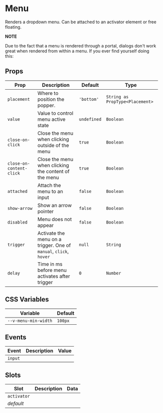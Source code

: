 # Menu

Renders a dropdown menu. Can be attached to an activator element or free floating.

**NOTE**

Due to the fact that a menu is rendered through a portal, dialogs don't work great when rendered from within a menu. If
you ever find yourself doing this:

## Props

| Prop                     | Description                                                       | Default     | Type                            |
| ------------------------ | ----------------------------------------------------------------- | ----------- | ------------------------------- |
| `placement`              | Where to position the popper.                                     | `'bottom'`  | `String as PropType<Placement>` |
| `value`                  | Value to control menu active state                                | `undefined` | `Boolean`                       |
| `close-on-click`         | Close the menu when clicking outside of the menu                  | `true`      | `Boolean`                       |
| `close-on-content-click` | Close the menu when clicking the content of the menu              | `true`      | `Boolean`                       |
| `attached`               | Attach the menu to an input                                       | `false`     | `Boolean`                       |
| `show-arrow`             | Show an arrow pointer                                             | `false`     | `Boolean`                       |
| `disabled`               | Menu does not appear                                              | `false`     | `Boolean`                       |
| `trigger`                | Activate the menu on a trigger. One of `manual`, `click`, `hover` | `null`      | `String`                        |
| `delay`                  | Time in ms before menu activates after trigger                    | `0`         | `Number`                        |

## CSS Variables

| Variable             | Default |
| -------------------- | ------- |
| `--v-menu-min-width` | `100px` |

## Events

| Event   | Description | Value |
| ------- | ----------- | ----- |
| `input` |             |       |

## Slots

| Slot        | Description | Data |
| ----------- | ----------- | ---- |
| `activator` |             |      |
| _default_   |             |      |
